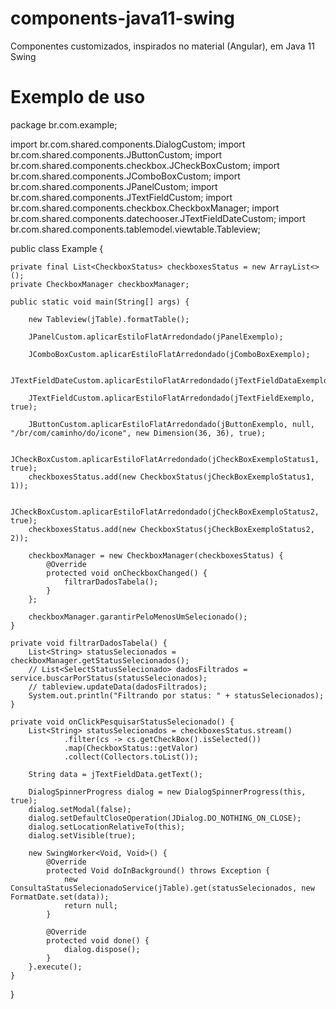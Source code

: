 # components-java11-swing
Componentes customizados, inspirados no material (Angular), em Java 11 Swing

# Exemplo de uso

package br.com.example;

import br.com.shared.components.DialogCustom;
import br.com.shared.components.JButtonCustom;
import br.com.shared.components.checkbox.JCheckBoxCustom;
import br.com.shared.components.JComboBoxCustom;
import br.com.shared.components.JPanelCustom;
import br.com.shared.components.JTextFieldCustom;
import br.com.shared.components.checkbox.CheckboxManager;
import br.com.shared.components.datechooser.JTextFieldDateCustom;
import br.com.shared.components.tablemodel.viewtable.Tableview;

public class Example {

    private final List<CheckboxStatus> checkboxesStatus = new ArrayList<>();
    private CheckboxManager checkboxManager;

    public static void main(String[] args) {
        
        new Tableview(jTable).formatTable();

        JPanelCustom.aplicarEstiloFlatArredondado(jPanelExemplo);
        
        JComboBoxCustom.aplicarEstiloFlatArredondado(jComboBoxExemplo);

        JTextFieldDateCustom.aplicarEstiloFlatArredondado(jTextFieldDataExemplo);

        JTextFieldCustom.aplicarEstiloFlatArredondado(jTextFieldExemplo, true);

        JButtonCustom.aplicarEstiloFlatArredondado(jButtonExemplo, null, "/br/com/caminho/do/icone", new Dimension(36, 36), true);

        JCheckBoxCustom.aplicarEstiloFlatArredondado(jCheckBoxExemploStatus1, true);
        checkboxesStatus.add(new CheckboxStatus(jCheckBoxExemploStatus1, 1));

        JCheckBoxCustom.aplicarEstiloFlatArredondado(jCheckBoxExemploStatus2, true);
        checkboxesStatus.add(new CheckboxStatus(jCheckBoxExemploStatus2, 2));

        checkboxManager = new CheckboxManager(checkboxesStatus) {
            @Override
            protected void onCheckboxChanged() {
                filtrarDadosTabela();
            }
        };

        checkboxManager.garantirPeloMenosUmSelecionado();
    }

    private void filtrarDadosTabela() {
        List<String> statusSelecionados = checkboxManager.getStatusSelecionados();
        // List<SelectStatusSelecionado> dadosFiltrados = service.buscarPorStatus(statusSelecionados);
        // tableview.updateData(dadosFiltrados);
        System.out.println("Filtrando por status: " + statusSelecionados);
    }

    private void onClickPesquisarStatusSelecionado() {
        List<String> statusSelecionados = checkboxesStatus.stream()
                .filter(cs -> cs.getCheckBox().isSelected())
                .map(CheckboxStatus::getValor)
                .collect(Collectors.toList());

        String data = jTextFieldData.getText();

        DialogSpinnerProgress dialog = new DialogSpinnerProgress(this, true);
        dialog.setModal(false);
        dialog.setDefaultCloseOperation(JDialog.DO_NOTHING_ON_CLOSE);
        dialog.setLocationRelativeTo(this);
        dialog.setVisible(true);

        new SwingWorker<Void, Void>() {
            @Override
            protected Void doInBackground() throws Exception {
                new ConsultaStatusSelecionadoService(jTable).get(statusSelecionados, new FormatDate.set(data));
                return null;
            }

            @Override
            protected void done() {
                dialog.dispose(); 
            }
        }.execute();
    }
    
}
